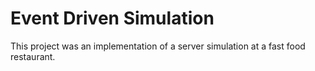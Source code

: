 # Event Driven Simulation
This project was an implementation of a server simulation at a fast food restaurant.


